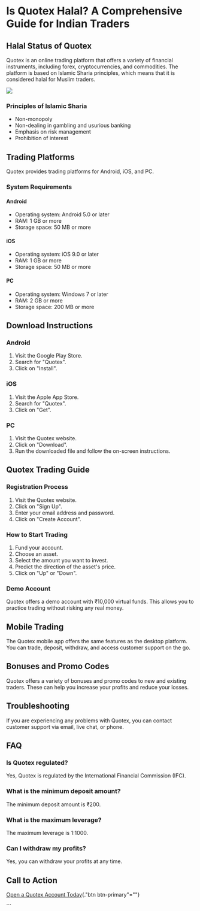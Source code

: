 # Is Quotex Halal? A Comprehensive Guide for Indian Traders

## Halal Status of Quotex

Quotex is an online trading platform that offers a variety of financial
instruments, including forex, cryptocurrencies, and commodities. The
platform is based on Islamic Sharia principles, which means that it is
considered halal for Muslim traders.

[![](https://static.quotex.io/files/4_en/300_250.jpg)](https://traff.sbs/brokerqxlid)

### Principles of Islamic Sharia

-   Non-monopoly
-   Non-dealing in gambling and usurious banking
-   Emphasis on risk management
-   Prohibition of interest

## Trading Platforms

Quotex provides trading platforms for Android, iOS, and PC.

### System Requirements

#### Android

-   Operating system: Android 5.0 or later
-   RAM: 1 GB or more
-   Storage space: 50 MB or more

#### iOS

-   Operating system: iOS 9.0 or later
-   RAM: 1 GB or more
-   Storage space: 50 MB or more

#### PC

-   Operating system: Windows 7 or later
-   RAM: 2 GB or more
-   Storage space: 200 MB or more

## Download Instructions

### Android

1.  Visit the Google Play Store.
2.  Search for "Quotex".
3.  Click on "Install".

### iOS

1.  Visit the Apple App Store.
2.  Search for "Quotex".
3.  Click on "Get".

### PC

1.  Visit the Quotex website.
2.  Click on "Download".
3.  Run the downloaded file and follow the on-screen instructions.

## Quotex Trading Guide

### Registration Process

1.  Visit the Quotex website.
2.  Click on "Sign Up".
3.  Enter your email address and password.
4.  Click on "Create Account".

### How to Start Trading

1.  Fund your account.
2.  Choose an asset.
3.  Select the amount you want to invest.
4.  Predict the direction of the asset\'s price.
5.  Click on "Up" or "Down".

### Demo Account

Quotex offers a demo account with ₹10,000 virtual funds. This allows you
to practice trading without risking any real money.

## Mobile Trading

The Quotex mobile app offers the same features as the desktop platform.
You can trade, deposit, withdraw, and access customer support on the go.

## Bonuses and Promo Codes

Quotex offers a variety of bonuses and promo codes to new and existing
traders. These can help you increase your profits and reduce your
losses.

## Troubleshooting

If you are experiencing any problems with Quotex, you can contact
customer support via email, live chat, or phone.

## FAQ

### Is Quotex regulated?

Yes, Quotex is regulated by the International Financial Commission
(IFC).

### What is the minimum deposit amount?

The minimum deposit amount is ₹200.

### What is the maximum leverage?

The maximum leverage is 1:1000.

### Can I withdraw my profits?

Yes, you can withdraw your profits at any time.

## Call to Action

[Open a Quotex Account
Today](\%22https://broker-qx.pro/sign-up/?lid=1102511\%22){."btn
btn-primary"=""}

\`\`\`

